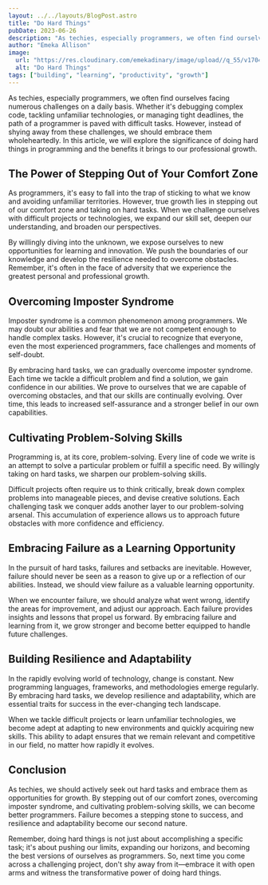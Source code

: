 ```yaml
---
layout: ../../layouts/BlogPost.astro
title: "Do Hard Things"
pubDate: 2023-06-26
description: "As techies, especially programmers, we often find ourselves facing numerous challenges on a daily basis, from debugging complex code to tackling unfamiliar technologies. However, instead of shying away from these challenges, we should embrace them wholeheartedly."
author: "Emeka Allison"
image:
  url: "https://res.cloudinary.com/emekadinary/image/upload//q_55/v1704735010/emeka%27s%20blog/do_hard_things_su825w.png"
  alt: "Do Hard Things"
tags: ["building", "learning", "productivity", "growth"]
---
```


As techies, especially programmers, we often find ourselves facing numerous challenges on a daily basis. Whether it's debugging complex code, tackling unfamiliar technologies, or managing tight deadlines, the path of a programmer is paved with difficult tasks. However, instead of shying away from these challenges, we should embrace them wholeheartedly. In this article, we will explore the significance of doing hard things in programming and the benefits it brings to our professional growth.

## The Power of Stepping Out of Your Comfort Zone

As programmers, it's easy to fall into the trap of sticking to what we know and avoiding unfamiliar territories. However, true growth lies in stepping out of our comfort zone and taking on hard tasks. When we challenge ourselves with difficult projects or technologies, we expand our skill set, deepen our understanding, and broaden our perspectives.

By willingly diving into the unknown, we expose ourselves to new opportunities for learning and innovation. We push the boundaries of our knowledge and develop the resilience needed to overcome obstacles. Remember, it's often in the face of adversity that we experience the greatest personal and professional growth.

## Overcoming Imposter Syndrome

Imposter syndrome is a common phenomenon among programmers. We may doubt our abilities and fear that we are not competent enough to handle complex tasks. However, it's crucial to recognize that everyone, even the most experienced programmers, face challenges and moments of self-doubt.

By embracing hard tasks, we can gradually overcome imposter syndrome. Each time we tackle a difficult problem and find a solution, we gain confidence in our abilities. We prove to ourselves that we are capable of overcoming obstacles, and that our skills are continually evolving. Over time, this leads to increased self-assurance and a stronger belief in our own capabilities.

## Cultivating Problem-Solving Skills

Programming is, at its core, problem-solving. Every line of code we write is an attempt to solve a particular problem or fulfill a specific need. By willingly taking on hard tasks, we sharpen our problem-solving skills.

Difficult projects often require us to think critically, break down complex problems into manageable pieces, and devise creative solutions. Each challenging task we conquer adds another layer to our problem-solving arsenal. This accumulation of experience allows us to approach future obstacles with more confidence and efficiency.

## Embracing Failure as a Learning Opportunity

In the pursuit of hard tasks, failures and setbacks are inevitable. However, failure should never be seen as a reason to give up or a reflection of our abilities. Instead, we should view failure as a valuable learning opportunity.

When we encounter failure, we should analyze what went wrong, identify the areas for improvement, and adjust our approach. Each failure provides insights and lessons that propel us forward. By embracing failure and learning from it, we grow stronger and become better equipped to handle future challenges.

## Building Resilience and Adaptability

In the rapidly evolving world of technology, change is constant. New programming languages, frameworks, and methodologies emerge regularly. By embracing hard tasks, we develop resilience and adaptability, which are essential traits for success in the ever-changing tech landscape.

When we tackle difficult projects or learn unfamiliar technologies, we become adept at adapting to new environments and quickly acquiring new skills. This ability to adapt ensures that we remain relevant and competitive in our field, no matter how rapidly it evolves.

## Conclusion

As techies, we should actively seek out hard tasks and embrace them as opportunities for growth. By stepping out of our comfort zones, overcoming imposter syndrome, and cultivating problem-solving skills, we can become better programmers. Failure becomes a stepping stone to success, and resilience and adaptability become our second nature.

Remember, doing hard things is not just about accomplishing a specific task; it's about pushing our limits, expanding our horizons, and becoming the best versions of ourselves as programmers. So, next time you come across a challenging project, don't shy away from it—embrace it with open arms and witness the transformative power of doing hard things.
